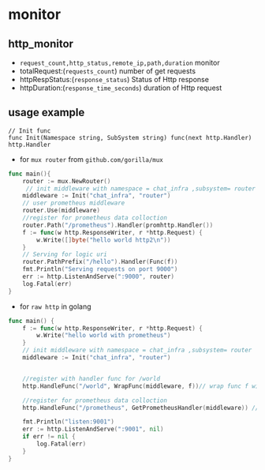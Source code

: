 # monitor

## http_monitor

- `request_count,http_status,remote_ip,path,duration` monitor
- totalRequest:(`requests_count`) number of get requests
- httpRespStatus:(`response_status`) Status of Http response
- httpDuration:(`response_time_seconds`) duration of Http request


## usage example

```golang
// Init func 
func Init(Namespace string, SubSystem string) func(next http.Handler) http.Handler
```

- for `mux router` from `github.com/gorilla/mux`


```go
func main(){
    router := mux.NewRouter()
     // init middleware with namespace = chat_infra ,subsystem= router 
    middleware := Init("chat_infra", "router")
    // user prometheus middleware 
    router.Use(middleware)  
    //register for prometheus data colloction
    router.Path("/prometheus").Handler(promhttp.Handler())  
    f := func(w http.ResponseWriter, r *http.Request) {
        w.Write([]byte("hello world http2\n"))
    }
    // Serving for logic uri 
    router.PathPrefix("/hello").Handler(Func(f))    
    fmt.Println("Serving requests on port 9000")
    err := http.ListenAndServe(":9000", router)
    log.Fatal(err)
}
```

- for `raw http` in golang

```go
func main() {
    f := func(w http.ResponseWriter, r *http.Request) {
        w.Write("hello world with prometheus")
    }
    // init middleware with namespace = chat_infra ,subsystem= router 
    middleware := Init("chat_infra", "router")


    //register with handler func for /world 
    http.HandleFunc("/world", WrapFunc(middleware, f))// wrap func f with middleware 

    //register for prometheus data colloction
    http.HandleFunc("/prometheus", GetPrometheusHandler(middleware)) // start prometheus uri 

    fmt.Println("listen:9001")
    err := http.ListenAndServe(":9001", nil)
    if err != nil {
        log.Fatal(err)
    }
}
```
